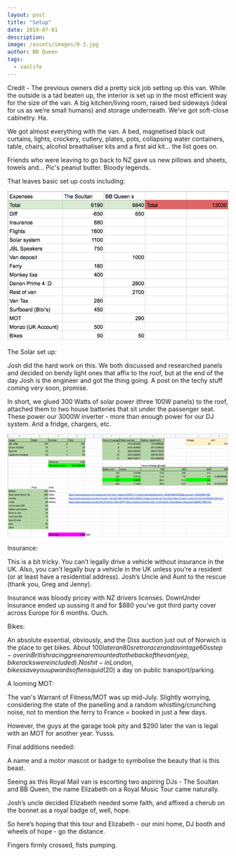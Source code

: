 ```yaml
---
layout: post
title: "Setup"
date: 2019-07-01
description:
image: /assets/images/0-3.jpg
author: BB Queen
tags: 
  - vanlife
---
```


Credit - The previous owners did a pretty sick job setting up this van. While the outside is a tad beaten up, the interior is set up in the most efficient way for the size of the van. A big kitchen/living room, raised bed sideways (ideal for us as we’re small humans) and storage underneath. We’ve got soft-close cabinetry. Ha.

We got almost everything with the van. A bed, magnetised black out curtains, lights, crockery, cutlery, plates, pots, collapsing water containers, table, chairs, alcohol breathaliser kits and a first aid kit... the list goes on. 

Friends who were leaving to go back to NZ gave us new pillows and sheets, towels and... Pic's peanut butter. Bloody legends.

That leaves basic set up costs including:

![Placeholder](/assets/images/VanLifeSetUpCosts.jpg)

The Solar set up:

Josh did the hard work on this. We both discussed and researched panels and decided on bendy light ones that affix to the roof, but at the end of the day Josh is the engineer and got the thing going. A post on the techy stuff coming very soon, promise. 

In short, we glued 300 Watts of solar power (three 100W panels) to the roof, attached them to two house batteries that sit under the passenger seat. These power our 3000W inverter - more than enough power for our DJ system. And a fridge, chargers, etc.

![Placeholder](/assets/images/VanLifeSetUpSolar.jpg)

Insurance:

This is a bit tricky. You can’t legally drive a vehicle without insurance in the UK. Also, you can’t legally buy a vehicle in the UK unless you’re a resident (or at least have a residential address). Josh’s Uncle and Aunt to the rescue (thank you, Greg and Jenny).

Insurance was bloody pricey with NZ drivers licenses. DownUnder Insurance ended up sussing it and for $880 you've got third party cover across Europe for 6 months. Ouch.

Bikes:

An absolute essential, obviously, and the Diss auction just out of Norwich is the place to get bikes. About $100 later an 80s retro racer and a vintage 60s step-over in British racing green are mounted to the back of the van (yep, bike racks were included). No shit - in London, bikes save you upwards of ten squid ($20) a day on public transport/parking.

A looming MOT:

The van's Warrant of Fitness/MOT was up mid-July. Slightly worrying, considering the state of the panelling and a random whistling/crunching noise, not to mention the ferry to France = booked in just a few days.

However, the guys at the garage took pity and $290 later the van is legal with an MOT for another year. Yusss.

Final additions needed: 

A name and a motor mascot or badge to symbolise the beauty that is this beast.

Seeing as this Royal Mail van is escorting two aspiring DJs - The Soultan and BB Queen, the name Elizabeth on a Royal Music Tour came naturally.

Josh’s uncle decided Elizabeth needed some faith, and affixed a cherub on the bonnet as a royal badge of, well, hope.

So here’s hoping that this tour and Elizabeth - our mini home, DJ booth and wheels of hope - go the distance.

Fingers firmly crossed, fists pumping.